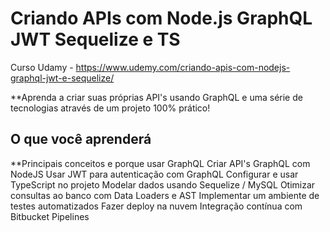 # Criando APIs com Node.js GraphQL JWT Sequelize e TS

Curso Udamy - https://www.udemy.com/criando-apis-com-nodejs-graphql-jwt-e-sequelize/

**Aprenda a criar suas próprias API's usando GraphQL e uma série de tecnologias através de um projeto 100% prático!

## O que você aprenderá

**Principais conceitos e porque usar GraphQL
Criar API's GraphQL com NodeJS
Usar JWT para autenticação com GraphQL
Configurar e usar TypeScript no projeto
Modelar dados usando Sequelize / MySQL
Otimizar consultas ao banco com Data Loaders e AST
Implementar um ambiente de testes automatizados
Fazer deploy na nuvem
Integração contínua com Bitbucket Pipelines
